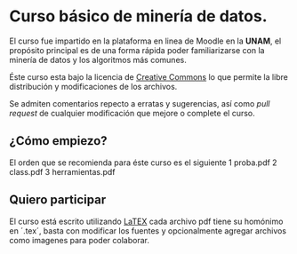 # Curso básico de minería de datos.

El curso fue impartido en la plataforma en linea de Moodle en la **UNAM**, el propósito principal es de una forma rápida poder familiarizarse con la minería de datos y los algoritmos más comunes.

Éste curso esta bajo la licencia de [Creative Commons](http://creativecommons.org/licenses/by-sa/4.0/legalcode) lo que permite la libre distribución y modificaciones de los archivos.

Se admiten comentarios repecto a erratas y sugerencias, así como *pull request* de cualquier modificación que mejore o complete el curso.

## ¿Cómo empiezo?
El orden que se recomienda para éste curso es el siguiente
1 proba.pdf
2 class.pdf
3 herramientas.pdf

## Quiero participar

El curso está escrito utilizando [LaTEX](https://latex-project.org/intro.html) cada archivo pdf tiene su homónimo en ´.tex´, basta con modificar los fuentes y opcionalmente agregar archivos como imagenes para poder colaborar.


 

